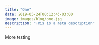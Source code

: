 ```yaml
---
title: "One"
date: 2019-05-24T00:12:45-03:00
image: images/blog/one.jpg
description: "This is a meta description"
---
```


More testing
